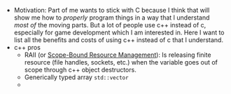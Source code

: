 - Motivation: Part of me wants to stick with C because I think that will show me how to _properly_ program things in a way that I understand _most of_ the moving parts. But a lot of people use c++ instead of c, especially for game development which I am interested in. Here I want to list all the benefits and costs of using c++ instead of c that I understand.
- c++ pros
	- RAII (or [Scope-Bound Resource Management](https://stackoverflow.com/a/18054738/7933478)): Is releasing finite resource (file handles, sockets, etc.) when the variable goes out of scope through c++ object destructors.
	- Generically typed array `std::vector`
	-